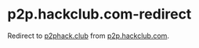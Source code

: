 # p2p.hackclub.com-redirect

 Redirect to [p2phack.club](https://p2phack.club) from [p2p.hackclub.com](https://p2p.hackclub.com).
